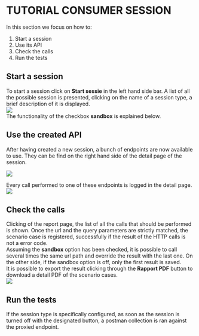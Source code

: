 # TUTORIAL CONSUMER SESSION

In this section we focus on how to:
1. Start a session
2. Use its API
3. Check the calls
4. Run the tests

## Start a session
To start a session click on **Start sessie** in the left hand side bar. 
A list of all the possible session is presented, clicking on the name of a session type, a brief description of it is displayed.  
![](https://github.com/VNG-Realisatie/api-testvoorziening/tree/master/tutorials/images/start_testrun.png)   
The functionality of the checkbox **sandbox** is explained below.

## Use the created API
After having created a new session, a bunch of endpoints are now available to use. They can be find on the right hand side of the detail page of the session.

![](https://github.com/VNG-Realisatie/api-testvoorziening/tree/master/tutorials/images/endpoints.png) 

Every call performed to one of these endpoints is logged in the detail page.
![](https://github.com/VNG-Realisatie/api-testvoorziening/tree/master/tutorials/images/consumers_log.png) 

## Check the calls
Clicking of the report page, the list of all the calls that should be performed is shown. Once the url and the query parameters are strictly matched, the scenario case is registered, successfully if the result of the HTTP calls is not a error code.  
Assuming the **sandbox** option has been checked, it is possible to call several times the same url path and override the result with the last one. On the other side, if the sandbox option is off, only the first result is saved.  
It is possible to export the result clicking through the **Rapport PDF** button to download a detail PDF of the scenario cases.  
![](https://github.com/VNG-Realisatie/api-testvoorziening/tree/master/tutorials/images/consumers_report.png) 

## Run the tests
If the session type is specifically configured, as soon as the session is turned off with the designated button, a postman collection is ran against the proxied endpoint.
